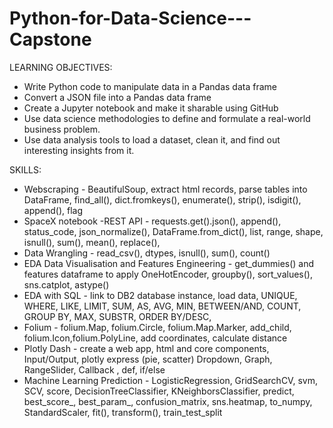 # Python-for-Data-Science---Capstone

LEARNING OBJECTIVES:
* Write Python code to manipulate data in a Pandas data frame
* Convert a JSON file into a Pandas data frame 
* Create a Jupyter notebook and make it sharable using GitHub
* Use data science methodologies to define and formulate a real-world business problem.
* Use data analysis tools to load a dataset, clean it, and find out interesting insights from it.

SKILLS:
* Webscraping - BeautifulSoup, extract html records, parse tables into DataFrame, find_all(), dict.fromkeys(), enumerate(), strip(), isdigit(), append(), flag
* SpaceX notebook -REST API - requests.get().json(), append(), status_code, json_normalize(), DataFrame.from_dict(), list, range, shape, isnull(), sum(), mean(), replace(), 
* Data Wrangling - read_csv(), dtypes, isnull(), sum(), count()
* EDA Data Visualisation and Features Engineering - get_dummies() and features dataframe to apply OneHotEncoder, groupby(), sort_values(), sns.catplot, astype()
* EDA with SQL  - link to DB2 database instance, load data, UNIQUE, WHERE, LIKE, LIMIT, SUM, AS, AVG, MIN, BETWEEN/AND, COUNT, GROUP BY, MAX, SUBSTR, ORDER BY/DESC, 
* Folium -  folium.Map, folium.Circle, folium.Map.Marker, add_child, folium.Icon,folium.PolyLine, add coordinates, calculate distance
* Plotly Dash - create a web app, html and core components, Input/Output, plotly express (pie, scatter) Dropdown, Graph, RangeSlider, Callback , def, if/else
* Machine Learning Prediction - LogisticRegression, GridSearchCV, svm, SCV, score, DecisionTreeClassifier, KNeighborsClassifier, predict, best_score_, best_param_, confusion_matrix, sns.heatmap, to_numpy, StandardScaler, fit(), transform(), train_test_split

